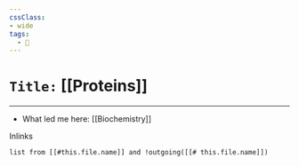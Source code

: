 ```yaml
---
cssClass:
- wide
tags:
  - 🧪
---
```


# `Title:` [[Proteins]]
--- 

- What led me here: [[Biochemistry]]

Inlinks
```dataview 
list from [[#this.file.name]] and !outgoing([[# this.file.name]]) 
```